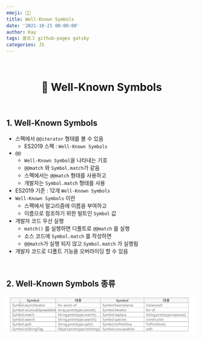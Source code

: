 ```yaml
---
emoji: 👨‍💻
title: Well-Known Symbols
date: '2021-10-21 00:00:00'
author: Kay
tags: 블로그 github-pages gatsby
categories: JS
---
```


<br>

<h1 align="center">
  👋  Well-Known Symbols
</h1>

<br>

## 1. Well-Known Symbols

- 스펙에서 `@@iterator` 형태를 볼 수 있음
  - ES2019 스펙 : `Well-Known Symbols`
- `@@`
  - `Well-Known Symbol`을 나타내는 기호
  - `@@match` 와 `Symbol.match`가 같음
  - 스펙에서는 `@@match` 형태를 사용하고
  - 개발자는 `Symbol.match` 형태를 사용
- ES2019 기준 : 12개 `Well-Known Symbols`
- `Well-Known Symbols` 이란
  - 스펙에서 알고리즘에 이름을 부여하고
  - 이름으로 참조하기 위한 빌트인 `Symbol` 값
- 개발자 코드 우선 실행
  - `match()` 를 실행하면 디폴트로 `@@match` 를 실행
  - 소스 코드에 `Symbol.match` 를 작성하면
  - `@@match`가 실행 되지 않고 `Symbol.match` 가 실행됨
- 개발자 코드로 디폴트 기능을 오버라이딩 할 수 있음

<br>

## 2. Well-Known Symbols 종류

![종류](1.png)

```toc

```
